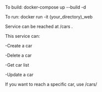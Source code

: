 To build: docker-compose up --build -d

To run: docker run -it (your_directory)_web

Service can be reached at /cars .

This service can:

-Create a car

-Delete a car

-Get car list

-Update a car

If you want to reach a specific car, use /cars/<carId>

